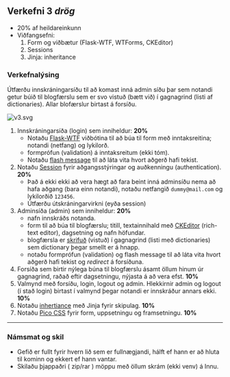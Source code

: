 
## Verkefni 3 _drög_
- 20% af heildareinkunn
- Viðfangsefni:
  1. Form og viðbætur (Flask-WTF, WTForms, CKEditor)
  1. Sessions 
  1. Jinja: inheritance

### Verkefnalýsing

Útfærðu innskráningarsíðu til að komast inná admin síðu þar sem notandi getur búið til blogfærslu sem er svo vistuð (bætt við) í gagnagrind (listi af dictionaries). Allar blofærslur birtast á forsíðu.

![v3.svg](https://github.com/vefthroun/Vefforritun1/blob/main/Verkefni3/v3.svg)

1. Innskráningarsíða (login) sem inniheldur: **20%**
    - Notaðu [Flask-WTF](https://flask-wtf.readthedocs.io/en/1.2.x/) viðbótina til að búa til form með inntaksreitina; notandi (netfang) og lykilorð.
    - formprófun (validation) á inntaksreitum (ekki tóm).
    - Notaðu [flash message](https://flask.palletsprojects.com/en/2.2.x/patterns/flashing/) til að láta vita hvort aðgerð hafi tekist. 
1.  Notaðu [Session](https://flask.palletsprojects.com/en/3.0.x/quickstart/#sessions) fyrir aðgangsstýringar og auðkenningu (authentication). **20%**
    - Það á ekki ekki að vera hægt að fara beint inná adminsíðu nema að hafa aðgang (bara einn notandi), notaðu netfangið `dummy@mail.com` og lykilorðið `123456`.
    - Útfærðu útskráningarvirkni (eyða session)
1. Adminsíða (admin) sem inniheldur: **20%**
    - nafn innskráðs notanda.
    - form til að búa til blogfærslu; titill, textainnihald með [CKEditor](https://flask-ckeditor.readthedocs.io/en/latest/basic.html) (rich-text editor), dagsetning og nafn höfundar. 
    - blogfærsla er [skrifuð](https://www.freecodecamp.org/news/everything-you-need-to-know-about-python-dictionaries/) (vistuð) í gagnagrind (listi með dictionaries) sem dictionary þegar smellt er á hnapp. 
    - notaðu formprófun (validation) og flash message til að láta vita hvort aðgerð hafi tekist og _redirect_ á forsíðuna.
1. Forsíða sem birtir nýlega búna til blogfærslu ásamt öllum hinum úr gagnagrind, raðað eftir dagsetningu, nýjasta á að vera efst. **10%**
1. Valmynd með forsíðu, login, logout og admin. Hlekkirnir admin og logout (í stað login) birtast í valmynd þegar notandi er innskráður annars ekki. **10%**
1. Notaðu [inhertiance](https://flask.palletsprojects.com/en/2.3.x/patterns/templateinheritance/) með Jinja fyrir skipulag. **10%**
1. Notaðu [Pico CSS](https://picocss.com/docs/forms) fyrir form, uppsetningu og framsetningu. **10%**


---

### Námsmat og skil 
- Gefið er fullt fyrir hvern lið sem er fullnægjandi, hálft ef hann er að hluta til kominn og ekkert ef hann vantar. 
- Skilaðu þjappaðri ( zip/rar ) möppu með öllum skrám (ekki venv) á Innu.

